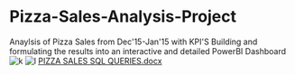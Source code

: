 # Pizza-Sales-Analysis-Project
Anaylsis of Pizza Sales from Dec'15-Jan'15 with KPI'S Building and formulating the results into an interactive and detailed PowerBI Dashboard
![k](https://github.com/harshitah2s4/Pizza-Sales-Analysis-Project/assets/101599002/eff09418-5a10-418a-845f-d203cc64b631)
![l](https://github.com/harshitah2s4/Pizza-Sales-Analysis-Project/assets/101599002/db2a1c05-7f1a-4d1b-9b81-ee45682ae39f)
[PIZZA SALES SQL QUERIES.docx](https://github.com/harshitah2s4/Pizza-Sales-Analysis-Project/files/12595091/PIZZA.SALES.SQL.QUERIES.docx)
